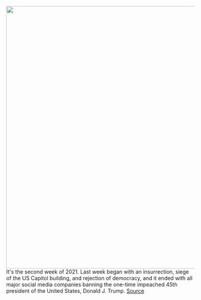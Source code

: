 <img src='https://cdn.vox-cdn.com/thumbor/Tdt587Z6WRulo7katNFPfjk4Alg=/0x0:2040x1360/1200x675/filters:focal(857x517:1183x843)/cdn.vox-cdn.com/uploads/chorus_image/image/68652819/vpavic_210111_4366_0039.0.jpg' width='700px' /><br/>
It's the second week of 2021. Last week began with an insurrection, siege of the US Capitol building, and rejection of democracy, and it ended with all major social media companies banning the one-time impeached 45th president of the United States, Donald J. Trump.
<a href='https://www.theverge.com/2021/1/11/22225721/twitter-protest-san-francisco-trump-stopthesteal-deplatforming'> Source <a/>